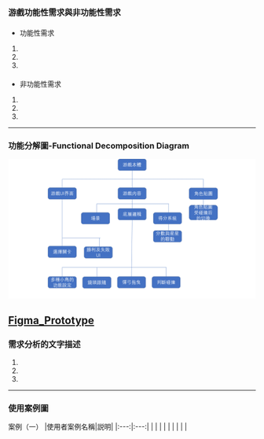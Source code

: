 ### 游戲功能性需求與非功能性需求
#### 
- 功能性需求
1.
2.
3.

#### 
- 非功能性需求
1.
2.
3.

---
### 功能分解圖-Functional Decomposition Diagram
![](FDD.png "Functional Decomposition Diagram")
## [Figma_Prototype](https://www.figma.com/proto/MvdXjIDhOMf1wYrrSlkXxd/Untitled?node-id=2%3A2&scaling=min-zoom&page-id=0%3A1&starting-point-node-id=2%3A2&show-proto-sidebar=1)

### 需求分析的文字描述
1.

2.

3.


----
### 使用案例圖 
案例（一）
|使用者案例名稱|説明|
|:---:|:---:|
|     |     |
|     |     |
|     |     |



